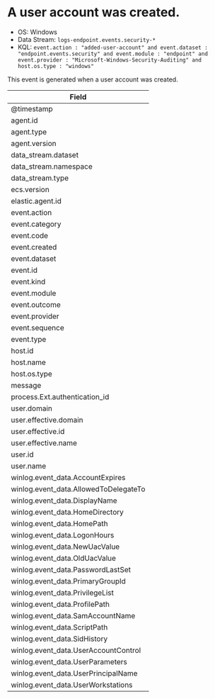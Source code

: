 # A user account was created.

- OS: Windows
- Data Stream: `logs-endpoint.events.security-*`
- KQL: `event.action : "added-user-account" and event.dataset : "endpoint.events.security" and event.module : "endpoint" and event.provider : "Microsoft-Windows-Security-Auditing" and host.os.type : "windows"`

This event is generated when a user account was created.

| Field |
|---|
| @timestamp |
| agent.id |
| agent.type |
| agent.version |
| data_stream.dataset |
| data_stream.namespace |
| data_stream.type |
| ecs.version |
| elastic.agent.id |
| event.action |
| event.category |
| event.code |
| event.created |
| event.dataset |
| event.id |
| event.kind |
| event.module |
| event.outcome |
| event.provider |
| event.sequence |
| event.type |
| host.id |
| host.name |
| host.os.type |
| message |
| process.Ext.authentication_id |
| user.domain |
| user.effective.domain |
| user.effective.id |
| user.effective.name |
| user.id |
| user.name |
| winlog.event_data.AccountExpires |
| winlog.event_data.AllowedToDelegateTo |
| winlog.event_data.DisplayName |
| winlog.event_data.HomeDirectory |
| winlog.event_data.HomePath |
| winlog.event_data.LogonHours |
| winlog.event_data.NewUacValue |
| winlog.event_data.OldUacValue |
| winlog.event_data.PasswordLastSet |
| winlog.event_data.PrimaryGroupId |
| winlog.event_data.PrivilegeList |
| winlog.event_data.ProfilePath |
| winlog.event_data.SamAccountName |
| winlog.event_data.ScriptPath |
| winlog.event_data.SidHistory |
| winlog.event_data.UserAccountControl |
| winlog.event_data.UserParameters |
| winlog.event_data.UserPrincipalName |
| winlog.event_data.UserWorkstations |

